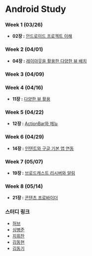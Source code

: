 # Android Study

### Week 1 (03/26)
- **02장 :** [안드로이드 프로젝트 이해](https://github.com/kdh-study/Android/blob/master/Chapter02.md)

### Week 2 (04/01)
- **04장 :** [레이아웃을 활용한 다양한 뷰 배치](https://github.com/kdh-study/Android/blob/master/Chapter04.md)

### Week 3 (04/09)

### Week 4 (04/16)
- **11장 :** [다양한 뷰 활용](https://github.com/kdh-study/Android/blob/master/Chapter11.md)

### Week 5 (04/22)
- **12장 :** [ActionBar와 메뉴](https://github.com/kdh-study/Android/blob/master/Chapter12.md)

### Week 6 (04/29)
- **14장 :** [인텐트와 구글 기본 앱 연동](https://github.com/HwiChance/Android_Group_Study/blob/master/MarkdownFiles/Chapter14.md)

### Week 7 (05/07)
- **19장 :** [브로드캐스트 리시버와 알림](https://github.com/kdh-study/Android/blob/master/Chapter19.md)

### Week 8 (05/14)
- **21장 :** [콘텐츠 프로바이더](https://github.com/kdh-study/Android/blob/master/Chapter21.md)


### 스터디 링크 
- [허브](https://github.com/hotan486/android_study_)
- [심병준]( https://github.com/hotan486/android_study)
- [지휘찬](https://github.com/HwiChance/Android_Group_Study)
- [김동현](https://github.com/kdh-study/Android)
- [김동기](https://github.com/kdkrkwhr/android)
